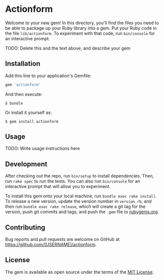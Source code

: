 # Actionform

Welcome to your new gem! In this directory, you'll find the files you need to be able to package up your Ruby library into a gem. Put your Ruby code in the file `lib/actionform`. To experiment with that code, run `bin/console` for an interactive prompt.

TODO: Delete this and the text above, and describe your gem

## Installation

Add this line to your application's Gemfile:

```ruby
gem 'actionform'
```

And then execute:

    $ bundle

Or install it yourself as:

    $ gem install actionform

## Usage

TODO: Write usage instructions here

## Development

After checking out the repo, run `bin/setup` to install dependencies. Then, run `rake spec` to run the tests. You can also run `bin/console` for an interactive prompt that will allow you to experiment.

To install this gem onto your local machine, run `bundle exec rake install`. To release a new version, update the version number in `version.rb`, and then run `bundle exec rake release`, which will create a git tag for the version, push git commits and tags, and push the `.gem` file to [rubygems.org](https://rubygems.org).

## Contributing

Bug reports and pull requests are welcome on GitHub at https://github.com/[USERNAME]/actionform.


## License

The gem is available as open source under the terms of the [MIT License](http://opensource.org/licenses/MIT).

